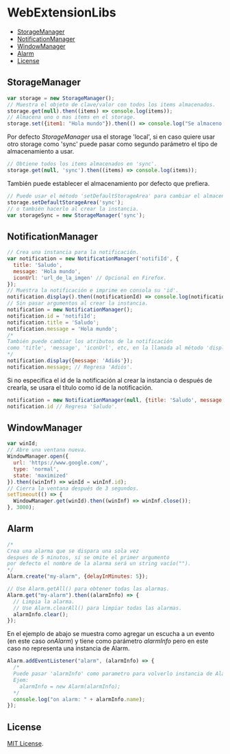 # WebExtensionLibs

* [StorageManager](#storagemanager)
* [NotificationManager](#notificationmanager)
* [WindowManager](#windowmanager)
* [Alarm](#alarm)
* [License](#license)

## StorageManager

```javascript
var storage = new StorageManager();
// Muestra el objeto de clave/valor con todos los items almacenados.
storage.get(null).then((items) => console.log(items));
// Almacena uno o mas items en el storage.
storage.set({item1: "Hola mundo"}).then(() => console.log("Se almaceno correctamente."));
```

Por defecto *StorageManager* usa el storage 'local', si en caso quiere usar otro storage como 'sync' puede pasar como segundo parámetro el tipo de almacenamiento a usar.

```javascript
// Obtiene todos los items almacenados en 'sync'.
storage.get(null, 'sync').then((items) => console.log(items));
```

También puede establecer el almacenamiento por defecto que prefiera.

```javascript
// Puede usar el método 'setDefaultStorageArea' para cambiar el almacenamiento por defecto
storage.setDefaultStorageArea('sync');
// o también hacerlo al crear la instancia.
var storageSync = new StorageManager('sync');
```

## NotificationManager

```javascript
// Crea una instancia para la notificación.
var notification = new NotificationManager('notifiId', {
  title: 'Saludo',
  message: 'Hola mundo',
  iconUrl: 'url_de_la_imgen' // Opcional en Firefox.
});
// Muestra la notificación e imprime en consola su 'id'.
notification.display().then((notificationId) => console.log(notificationId));
// Sin pasar argumentos al crear la instancia.
notification = new NotificationManager();
notification.id = 'notifiId';
notification.title = 'Saludo';
notification.message = 'Hola mundo';
/*
También puede cambiar los atributos de la notificación
como 'title', 'message', 'iconUrl', etc, en la llamada al método 'display'.
*/
notification.display({message: 'Adiós'});
notification.message; // Regresa 'Adiós'.
```

Si no especifica el id de la notificación al crear la instancia o después de crearla, se usara el título como id de la notificación.

```javascript
notification = new NotificationManager(null, {title: 'Saludo', message: 'Hola mundo'});
notification.id // Regresa 'Saludo'.
```

## WindowManager

```javascript
var winId;
// Abre una ventana nueva.
WindowManager.open({
  url: 'https://www.google.com/',
  type: 'normal',
  state: 'maximized'
}).then((winInf) => winId = winInf.id);
// Cierra la ventana después de 3 segundos.
setTimeout(() => {
  WindowManager.get(winId).then((winInf) => winInf.close());
}, 3000);
```

## Alarm

```javascript
/*
Crea una alarma que se dispara una sola vez
despues de 5 minutos, si se omite el primer argumento
por defecto el nombre de la alarma será un string vacío("").
*/
Alarm.create("my-alarm", {delayInMinutes: 5});

// Use Alarm.getAll() para obtener todas las alarmas.
Alarm.get("my-alarm").then((alarmInfo) => {
  // Limpia la alarma.
  // Use Alarm.clearAll() para limpiar todas las alarmas.
  alarmInfo.clear();
});
```

En el ejemplo de abajo se muestra como agregar un escucha a un evento (en este caso _onAlarm_) y tiene como parámetro _alarmInfo_ pero en este caso no representa una instancia de Alarm.

```javascript
Alarm.addEventListener("alarm", (alarmInfo) => {
  /*
  Puede pasar 'alarmInfo' como parametro para volverlo instancia de Alarm.
  Ejem:
    alarmInfo = new Alarm(alarmInfo);
  */
  console.log("on alarm: " + alarmInfo.name);
});
```

## License

[MIT License](https://opensource.org/licenses/MIT).